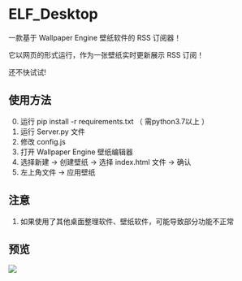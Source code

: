 # ELF_Desktop

一款基于 Wallpaper Engine 壁纸软件的 RSS 订阅器！

它以网页的形式运行，作为一张壁纸实时更新展示 RSS 订阅！

还不快试试!

## 使用方法

0. 运行 pip install -r requirements.txt （ 需python3.7以上 ）
1. 运行 Server.py 文件 
2. 修改 config.js
3. 打开 Wallpaper Engine 壁纸编辑器
4. 选择新建 -> 创建壁纸 -> 选择 index.html 文件 -> 确认
5. 左上角文件 -> 应用壁纸

## 注意
1. 如果使用了其他桌面整理软件、壁纸软件，可能导致部分功能不正常

## 预览
![](https://cdn.jsdelivr.net/gh/Quan666/CDN@master/pic/ELF_Desktop.jpg)